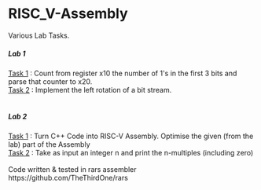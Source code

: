 # RISC_V-Assembly
Various Lab Tasks. <br>
<h5>Lab 1</h5>
<ins>Task 1</ins> : Count from register x10 the number of 1's in the first 3 bits and<br>
parse that counter to x20.<br>
<ins>Task 2</ins> : Implement the left rotation of a bit stream. <br>
<br>
<h5>Lab 2</h5> 
<ins>Task 1</ins> : Turn C++ Code into RISC-V Assembly. Optimise the given (from the lab) part of the Assembly <br>
<ins>Task 2</ins> : Take as input an integer n and print the n-multiples (including zero) <br>
<br>
Code written & tested in rars assembler https://github.com/TheThirdOne/rars
